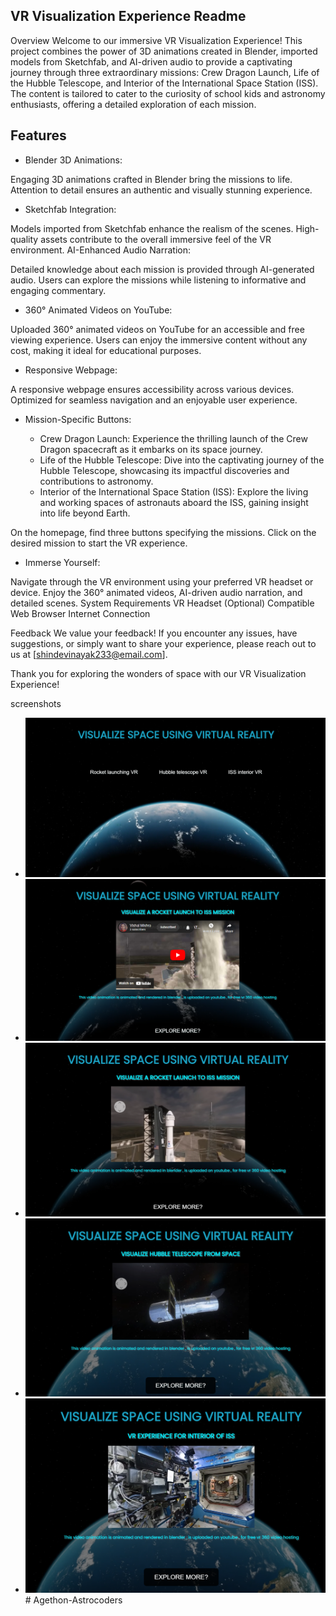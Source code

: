 
## VR Visualization Experience Readme
Overview
Welcome to our immersive VR Visualization Experience! This project combines the power of 3D animations created in Blender, imported models from Sketchfab, and AI-driven audio to provide a captivating journey through three extraordinary missions: Crew Dragon Launch, Life of the Hubble Telescope, and Interior of the International Space Station (ISS). The content is tailored to cater to the curiosity of school kids and astronomy enthusiasts, offering a detailed exploration of each mission.

## Features
- Blender 3D Animations:

Engaging 3D animations crafted in Blender bring the missions to life.
Attention to detail ensures an authentic and visually stunning experience.
- Sketchfab Integration:

Models imported from Sketchfab enhance the realism of the scenes.
High-quality assets contribute to the overall immersive feel of the VR environment.
AI-Enhanced Audio Narration:

Detailed knowledge about each mission is provided through AI-generated audio.
Users can explore the missions while listening to informative and engaging commentary.
- 360° Animated Videos on YouTube:

Uploaded 360° animated videos on YouTube for an accessible and free viewing experience.
Users can enjoy the immersive content without any cost, making it ideal for educational purposes.
- Responsive Webpage:

A responsive webpage ensures accessibility across various devices.
Optimized for seamless navigation and an enjoyable user experience.
- Mission-Specific Buttons:

   - Crew Dragon Launch: Experience the thrilling launch of the Crew Dragon spacecraft as it embarks on its space journey.
   - Life of the Hubble Telescope: Dive into the captivating journey of the Hubble Telescope, showcasing its impactful              discoveries      and contributions to astronomy.
   -  Interior of the International Space Station (ISS): Explore the living and working spaces of astronauts aboard the ISS, gaining insight into life beyond Earth.
   
On the homepage, find three buttons specifying the missions.
Click on the desired mission to start the VR experience.
- Immerse Yourself:

Navigate through the VR environment using your preferred VR headset or device.
Enjoy the 360° animated videos, AI-driven audio narration, and detailed scenes.
System Requirements
VR Headset (Optional)
Compatible Web Browser
Internet Connection


Feedback
We value your feedback! If you encounter any issues, have suggestions, or simply want to share your experience, please reach out to us at [shindevinayak233@email.com].

Thank you for exploring the wonders of space with our VR Visualization Experience!

screenshots
   - ![interface1](screenshots/Screenshot%202024-01-04%20114404.png)
   - ![interface1](screenshots/2.png)
   - ![Crew Dragon Launch](screenshots/3.png)
   - ![Life of the Hubble Telescope](screenshots/h.png)
   - ![Interior of ISS](screenshots/i.png)
#   A g e t h o n - A s t r o c o d e r s 
 
 